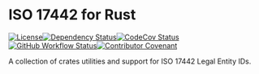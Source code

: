 # ISO 17442 for Rust

[![License][license-image]][license-link]<!--
-->[![Dependency Status][deps-image]][deps-link]<!--
-->[![CodeCov Status][codecov-image]][codecov-link]<!--
-->[![GitHub Workflow Status][gha-image]][gha-link]<!--
-->[![Contributor Covenant][conduct-image]][conduct-link]

A collection of crates utilities and support for ISO 17442 Legal Entity IDs.

[license-link]: LICENSE
[license-image]: https://img.shields.io/github/license/jcape/iso17442?style=for-the-badge
[deps-image]: https://deps.rs/repo/github/jcape/iso17442/status.svg?style=for-the-badge
[deps-link]: https://deps.rs/repo/github/jcape/iso17442
[codecov-image]: https://img.shields.io/codecov/c/github/jcape/iso17442/develop?style=for-the-badge
[codecov-link]: https://codecov.io/gh/jcape/iso17442
[gha-image]: https://img.shields.io/github/actions/workflow/status/jcape/iso17442/ci.yaml?branch=main&style=for-the-badge
[gha-link]: https://github.com/jcape/iso17442/actions/workflows/ci.yaml?query=branch%3Amain
[conduct-link]: CODE_OF_CONDUCT.md
[conduct-image]: https://img.shields.io/badge/Contributor%20Covenant-2.1-4baaaa.svg?style=for-the-badge
